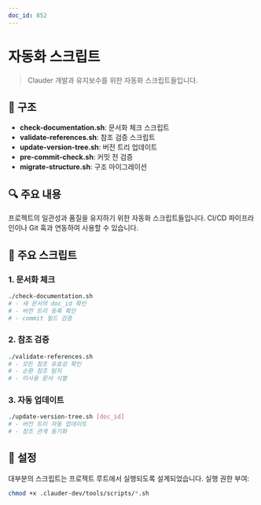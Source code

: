 ```yaml
---
doc_id: 852
---
```


# 자동화 스크립트

> Clauder 개발과 유지보수를 위한 자동화 스크립트들입니다.

## 📁 구조

- **check-documentation.sh**: 문서화 체크 스크립트
- **validate-references.sh**: 참조 검증 스크립트
- **update-version-tree.sh**: 버전 트리 업데이트
- **pre-commit-check.sh**: 커밋 전 검증
- **migrate-structure.sh**: 구조 마이그레이션

## 🔍 주요 내용

프로젝트의 일관성과 품질을 유지하기 위한 자동화 스크립트들입니다. CI/CD 파이프라인이나 Git 훅과 연동하여 사용할 수 있습니다.

## 🚀 주요 스크립트

### 1. 문서화 체크
```bash
./check-documentation.sh
# - 새 문서의 doc_id 확인
# - 버전 트리 등록 확인
# - commit 필드 검증
```

### 2. 참조 검증
```bash
./validate-references.sh
# - 모든 참조 유효성 확인
# - 순환 참조 탐지
# - 미사용 문서 식별
```

### 3. 자동 업데이트
```bash
./update-version-tree.sh [doc_id]
# - 버전 트리 자동 업데이트
# - 참조 관계 동기화
```

## 🔧 설정

대부분의 스크립트는 프로젝트 루트에서 실행되도록 설계되었습니다. 실행 권한 부여:

```bash
chmod +x .clauder-dev/tools/scripts/*.sh
```
